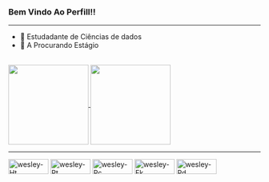 ### Bem Vindo Ao Perfill!!
<hr>

- 📕 Estudadante de Ciências de dados
- 💼 A Procurando Estágio
<br>
<a href="https://github.com/Dev-Wesley-sl">
  <img height=160 align="center" src="https://github-readme-stats.vercel.app/api?username=Dev-Wesley-sl&show_icons=true&theme=radical" />
</a>
<a href="https://github.com/Dev-Wesley-sl">
  <img height=160 align="center" src="https://github-readme-stats.vercel.app/api/top-langs?username=Dev-Wesley-sl&show_icons=true&theme=radical&layout=compact&langs_count=8&card_width=320" />
</a>
<hr>
<div style="display: inline_block>
  <link rel="folha de estilo" href="https://cdn.jsdelivr.net/gh/devicons/devicon@v2.15.1/devicon.min.css">
    <img alingn="center" alt="wesley-Ht" height="30" width="80" src="https://cdn.jsdelivr.net/gh/devicons/devicon/icons/html5/html5-original-wordmark.svg"" />
    <img alingn="center" alt="wesley-Pt" height="30" width="80" src="https://cdn.jsdelivr.net/gh/devicons/devicon/icons/python/python-original-wordmark.svg" />
    <img alingn="center" alt="wesley-Pc" height="30" width="80" src="https://cdn.jsdelivr.net/gh/devicons/devicon/icons/pycharm/pycharm-original.svg" />
    <img alingn="center" alt="wesley-Fk" height="30" width="80" src="https://cdn.jsdelivr.net/gh/devicons/devicon/icons/flask/flask-original.svg" />
    <img alingn="center" alt="wesley-Pd" height="30" width="80" src="https://cdn.jsdelivr.net/gh/devicons/devicon/icons/pandas/pandas-original-wordmark.svg" />
    
  
</div>
